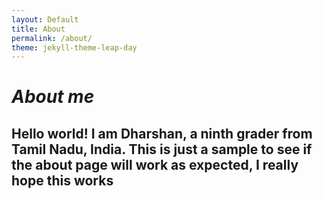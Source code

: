 ```yaml
---
layout: Default
title: About
permalink: /about/
theme: jekyll-theme-leap-day
---
```

# ***About me***
## Hello world! I am Dharshan, a ninth grader from Tamil Nadu, India. This is just a sample to see if the about page will work as expected, I really hope this works
